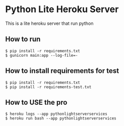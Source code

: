 # Python Lite Heroku Server
This is a lite heroku server that run python

## How to run
    $ pip install -r requirements.txt
    $ gunicorn main:app --log-file=-

## How to install requirements for test
    $ pip install -r requirements.txt
    $ pip install -r requirements-test.txt
    
## How to USE the pro
    $ heroku logs --app pythonlightserverservices
    $ heroku run bash --app pythonlightserverservices
